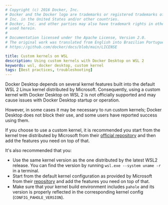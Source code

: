 ```yaml
---
# Copyright (c) 2016 Docker, Inc.
# Docker and the Docker logo are trademarks or registered trademarks of Docker,
# Inc. in the United States and/or other countries.
# Docker, Inc. and other parties may also have trademark rights in other terms
# used herein.
#
# Documentation licensed under the Apache License, Version 2.0.
# The original work was translated from English into Brazilian Portuguese.
# https://github.com/docker/docs/blob/main/LICENSE

title: Custom kernels on WSL 
description: Using custom kernels with Docker Desktop on WSL 2
keywords: wsl, docker desktop, custom kernel
tags: [Best practices, troubleshooting]
---
```

Docker Desktop depends on several kernel features built into the default
WSL 2 Linux kernel distributed by Microsoft. Consequently, using a
custom kernel with Docker Desktop on WSL 2 is not officially supported
and may cause issues with Docker Desktop startup or operation.

However, in some cases it may be necessary
to run custom kernels; Docker Desktop does not block their use, and
some users have reported success using them.

If you choose to use a custom kernel, it is recommended you start
from the kernel tree distributed by Microsoft from their [official
repository](https://github.com/microsoft/WSL2-Linux-Kernel) and then add
the features you need on top of that.

It's also recommended that you:
- Use the same kernel version as the one distributed by the latest WSL2
release. You can find the version by running `wsl.exe --system uname -r`
in a terminal.
- Start from the default kernel configuration as provided by Microsoft
from their [repository](https://github.com/microsoft/WSL2-Linux-Kernel)
and add the features you need on top of that.
- Make sure that your kernel build environment includes `pahole` and
its version is properly reflected in the corresponding kernel config
(`CONFIG_PAHOLE_VERSION`).

